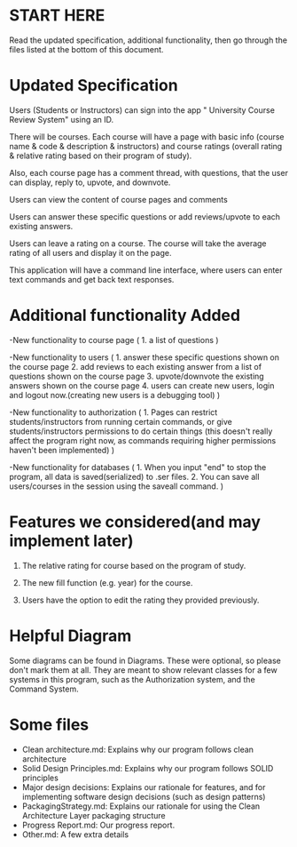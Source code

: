 # START HERE

Read the updated specification, additional functionality, then go through the files listed at the bottom of this
document.

# Updated Specification

Users (Students or Instructors) can sign into the app " University Course Review System" using an ID. 

There will be courses. Each course will have a page with basic info (course name & code & description & instructors) and course ratings (overall rating & relative rating based on their program of study).

Also, each course page has a comment thread, with questions, that the user can display, reply to, upvote, and downvote.

Users can view the content of course pages and comments

Users can answer these specific questions or add reviews/upvote to each existing answers.

Users can leave a rating on a course. The course will take the average rating of all users and display it on the page.

This application will have a command line interface, where users can enter text commands and get back text responses.

# Additional functionality Added 

-New functionality to course page (
    1. a list of questions
)

-New functionality to users (
    1. answer these specific questions shown on the course page 
    2. add reviews to each existing answer from a list of questions shown on the course page
    3. upvote/downvote the existing answers shown on the course page
    4. users can create new users, login and logout now.(creating new users is a debugging tool)
)

-New functionality to authorization (
    1. Pages can restrict students/instructors from running certain commands, or give students/instructors permissions to do certain things
    (this doesn't really affect the program right now, as commands requiring higher permissions haven't been implemented)
)

-New functionality for databases (
    1. When you input "end" to stop the program, all data is saved(serialized) to .ser files.
    2. You can save all users/courses in the session using the saveall command.
)

# Features we considered(and may implement later)

1. The relative rating for course based on the program of study.

2. The new fill function (e.g. year) for the course.

3. Users have the option to edit the rating they provided previously.



# Helpful Diagram

Some diagrams can be found in Diagrams. These were optional, so please don't mark them at all. 
They are meant to show relevant classes for a few systems in this program, such as the Authorization system, 
and the Command System.

# Some files

- Clean architecture.md: Explains why our program follows clean architecture
- Solid Design Principles.md: Explains why our program follows SOLID principles
- Major design decisions: Explains our rationale for features, and for implementing software design decisions
  (such as design patterns)
- PackagingStrategy.md: Explains our rationale for using the Clean Architecture Layer packaging structure
- Progress Report.md: Our progress report.
- Other.md: A few extra details

